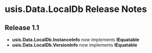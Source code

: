﻿# usis.Data.LocalDb Release Notes

## Release 1.1

* **usis.Data.LocalDb.InstanceInfo** now implements **IEquatable<InstanceInfo>**
* **usis.Data.LocalDb.VersionInfo** now implements **IEquatable<VersionInfo>**
